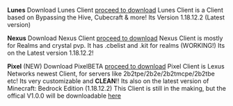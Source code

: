 **Lunes**
Download Lunes Client [proceed to download](https://github.com/Lexus-Network/Lunes-Releases)
Lunes Client is a Client based on Bypassing the Hive, Cubecraft & more!
Its Version 1.18.12.2 (Latest version)

**Nexus**
Download Nexus Client [proceed to download](https://github.com/Lexus-Network/Nexus-Releases)
Nexus Client is mostly for Realms and crystal pvp. It has .cbelist and .kit for realms (WORKING!)
Its on the Latest version 1.18.12.2!

**Pixel** (NEW)
Download PixelBETA [proceed to download](https://github.com/Lexus-Network/Pixel-Beta)
Pixel Client is Lexus Networks newest Client, for servers like 2b2tpe/2b2e/2b2tmcpe/2b2tbe etc!
Its very customizable and **CLEAN**!! Its also on the latest version of Minecraft: Bedrock Edition (1.18.12.2)
This Client is still in the making, but the offical V1.0.0 will be downloadable [here](https://github.com/Lexus-Network/Pixel-Releases)
